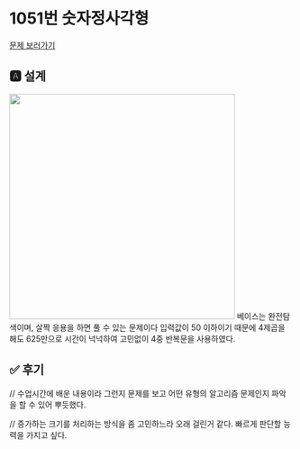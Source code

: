 # 1051번 숫자정사각형
[문제 보러가기](https://www.acmicpc.net/problem/1051)

## 🅰 설계

<img src="https://user-images.githubusercontent.com/69133236/107137993-e0864f80-6954-11eb-9b61-ef4f58927025.jpg" height="400">
베이스는 완전탐색이며, 살짝 응용을 하면 풀 수 있는 문제이다
입력값이 50 이하이기 때문에 4제곱을 해도 625만으로 시간이 넉넉하여 고민없이 4중 반복문을 사용하였다.

## ✅ 후기
// 수업시간에 배운 내용이라 그런지 문제를 보고 어떤 유형의 알고리즘 문제인지 파악을 할 수 있어 뿌듯했다.

// 증가하는 크기를 처리하는 방식을 좀 고민하느라 오래 걸린거 같다. 빠르게 판단할 능력을 가지고 싶다.
